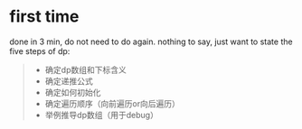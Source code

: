 # first time

done in 3 min, do not need to do again.
nothing to say, just want to state the five steps of dp:
>
>+ 确定dp数组和下标含义
>+ 确定递推公式
>+ 确定如何初始化
>+ 确定遍历顺序（向前遍历or向后遍历）
>+ 举例推导dp数组（用于debug）